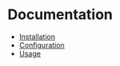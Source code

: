 # Documentation

- [Installation](installation.md)
- [Configuration](configuration.md)
- [Usage](usage.md)

